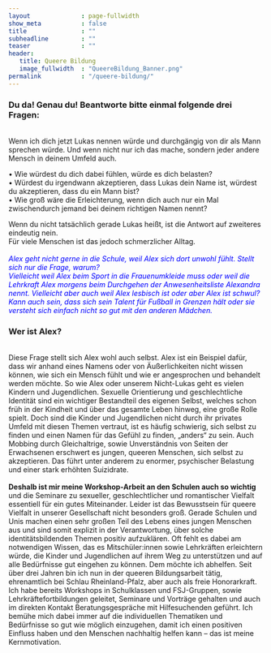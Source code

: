 ```yaml
---
layout              : page-fullwidth
show_meta           : false
title               : ""
subheadline         : ""
teaser              : ""
header:
   title: Queere Bildung
   image_fullwidth  : "QueereBildung_Banner.png"
permalink           : "/queere-bildung/"
---
```


<h3> Du da! Genau du! Beantworte bitte einmal folgende drei Fragen: </h3> <br>
Wenn ich dich jetzt Lukas nennen würde und durchgängig von dir als Mann sprechen würde.
Und wenn nicht nur ich das mache, sondern jeder andere Mensch in deinem Umfeld auch. <br>

•	Wie würdest du dich dabei fühlen, würde es dich belasten? <br>
•	Würdest du irgendwann akzeptieren, dass Lukas dein Name ist, würdest du akzeptieren, dass du ein 
Mann bist? <br>
•	Wie groß wäre die Erleichterung, wenn dich auch nur ein Mal zwischendurch jemand bei deinem 
richtigen Namen nennt? <br>

Wenn du nicht tatsächlich gerade Lukas heißt, ist die Antwort auf zweiteres eindeutig nein. <br>
Für viele Menschen ist das jedoch schmerzlicher Alltag. <br>
<br>
<font color = blue> <i> Alex geht nicht gerne in die Schule, weil Alex sich dort unwohl fühlt. Stellt sich nur die Frage, warum? <br>
Vielleicht weil Alex beim Sport in die Frauenumkleide muss oder weil die Lehrkraft Alex morgens beim Durchgehen der Anwesenheitsliste Alexandra nennt.
Vielleicht aber auch weil Alex lesbisch ist oder aber Alex ist schwul? <br>
Kann auch sein, dass sich sein Talent für Fußball in Grenzen hält oder sie versteht sich einfach nicht so gut mit den anderen Mädchen. </i> </font> <br>

<h3> Wer ist Alex? </h3> <br>
Diese Frage stellt sich Alex wohl auch selbst. Alex ist ein Beispiel dafür, dass wir anhand eines 
Namens oder von Äußerlichkeiten nicht wissen können, wie sich ein Mensch fühlt und wie er 
angesprochen und behandelt werden möchte.
So wie Alex oder unserem Nicht-Lukas geht es vielen Kindern und Jugendlichen. Sexuelle 
Orientierung und geschlechtliche Identität sind ein wichtiger Bestandteil des eigenen Selbst, welches
schon früh in der Kindheit und über das gesamte Leben hinweg, eine große Rolle spielt.
Doch sind die Kinder und Jugendlichen nicht durch ihr privates Umfeld mit diesen Themen vertraut, 
ist es häufig schwierig, sich selbst zu finden und einen Namen für das Gefühl zu finden, „anders“ zu 
sein. 
Auch Mobbing durch Gleichaltrige, sowie Unverständnis von Seiten der Erwachsenen erschwert es 
jungen, queeren Menschen, sich selbst zu akzeptieren. Das führt unter anderem zu enormer, 
psychischer Belastung und einer stark erhöhten Suizidrate. <br>
<br>
<b> Deshalb ist mir meine Workshop-Arbeit an den Schulen auch so wichtig </b> 
und die Seminare zu sexueller, geschlechtlicher und romantischer Vielfalt essentiell für ein gutes Miteinander. Leider ist 
das Bewusstsein für queere Vielfalt in unserer Gesellschaft nicht besonders groß. Gerade Schulen 
und Unis machen einen sehr großen Teil des Lebens eines jungen Menschen aus und sind somit 
explizit in der Verantwortung, über solche identitätsbildenden Themen positiv aufzuklären. Oft fehlt 
es dabei am notwendigen Wissen, das es Mitschüler:innen sowie Lehrkräften erleichtern würde, die 
Kinder und Jugendlichen auf ihrem Weg zu unterstützen und auf alle Bedürfnisse gut eingehen zu 
können.
Dem möchte ich abhelfen. Seit über drei Jahren bin ich nun in der queeren Bildungsarbeit tätig, 
ehrenamtlich bei Schlau Rheinland-Pfalz, aber auch als freie Honorarkraft. Ich habe bereits 
Workshops in Schulklassen und FSJ-Gruppen, sowie Lehrkräftefortbildungen geleitet, Seminare und 
Vorträge gehalten und auch im direkten Kontakt Beratungsgespräche mit Hilfesuchenden geführt.
Ich bemühe mich dabei immer auf die individuellen Thematiken und Bedürfnisse so gut wie möglich 
einzugehen, damit ich einen positiven Einfluss haben und den Menschen nachhaltig helfen kann –
das ist meine Kernmotivation.
